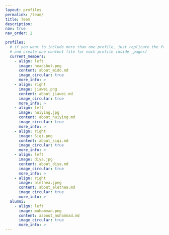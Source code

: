 ```yaml
---
layout: profiles
permalink: /team/
title: Team
description: 
nav: true
nav_order: 2

profiles:
  # if you want to include more than one profile, just replicate the following block
  # and create one content file for each profile inside _pages/
  current_members:
    - align: left
      image: headshot.png
      content: about_mido.md
      image_circular: true
      more_info: >
    - align: right
      image: jiawei.png
      content: about_jiawei.md
      image_circular: true
      more_info: >
    - align: left
      image: huiying.jpg
      content: about_huiying.md
      image_circular: true
      more_info: >
    - align: right
      image: Siqi.png
      content: about_siqi.md
      image_circular: true
      more_info: >
    - align: left
      image: diya.jpg
      content: about_diya.md
      image_circular: true
      more_info: >
    - align: right
      image: alethea.jpeg
      content: about_alethea.md
      image_circular: true
      more_info: >
  alumni:
    - align: left
      image: muhammad.png
      content: aabout_muhammad.md
      image_circular: true
      more_info: >  
---
```

